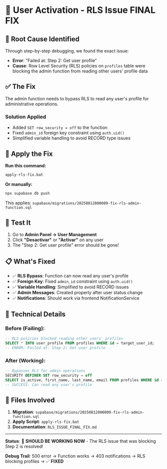 # 🎯 User Activation - RLS Issue FINAL FIX

## 🐛 **Root Cause Identified**

Through step-by-step debugging, we found the exact issue:
- **Error**: "Failed at: Step 2: Get user profile"
- **Cause**: Row Level Security (RLS) policies on `profiles` table were blocking the admin function from reading other users' profile data

## ✅ **The Fix**

The admin function needs to bypass RLS to read any user's profile for administrative operations.

### **Solution Applied**
- Added `SET row_security = off` to the function
- Fixed `admin_id` foreign key constraint using `auth.uid()`
- Simplified variable handling to avoid RECORD type issues

## 🚀 **Apply the Fix**

**Run this command:**
```bash
apply-rls-fix.bat
```

**Or manually:**
```bash
npx supabase db push
```

This applies: `supabase/migrations/20250812000009-fix-rls-admin-function.sql`

## 🧪 **Test It**

1. Go to **Admin Panel → User Management**
2. Click **"Desactivar"** or **"Activar"** on any user
3. The "Step 2: Get user profile" error should be gone!

## 📋 **What's Fixed**

- ✅ **RLS Bypass**: Function can now read any user's profile
- ✅ **Foreign Key**: Fixed `admin_id` constraint using `auth.uid()`
- ✅ **Variable Handling**: Simplified to avoid RECORD issues
- ✅ **Admin Messages**: Created properly after user status change
- ✅ **Notifications**: Should work via frontend NotificationService

## 🔧 **Technical Details**

### Before (Failing):
```sql
-- RLS policies blocked reading other users' profiles
SELECT * INTO user_profile FROM profiles WHERE id = target_user_id;
-- ERROR: Failed at: Step 2: Get user profile
```

### After (Working):
```sql
-- Bypasses RLS for admin operations
SECURITY DEFINER SET row_security = off
SELECT is_active, first_name, last_name, email FROM profiles WHERE id = target_user_id;
-- SUCCESS: Can read any user's profile
```

## 📁 **Files Involved**

1. **Migration**: `supabase/migrations/20250812000009-fix-rls-admin-function.sql`
2. **Apply Script**: `apply-rls-fix.bat`  
3. **Documentation**: `RLS_ISSUE_FINAL_FIX.md`

---

**Status**: 🎉 **SHOULD BE WORKING NOW** - The RLS issue that was blocking Step 2 is resolved!

**Debug Trail**: 500 error → Function works → 403 notifications → RLS blocking profiles → ✅ **FIXED**
